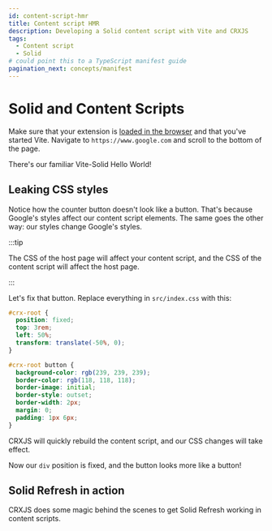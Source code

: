 ```yaml
---
id: content-script-hmr
title: Content script HMR
description: Developing a Solid content script with Vite and CRXJS
tags:
  - Content script
  - Solid
# could point this to a TypeScript manifest guide
pagination_next: concepts/manifest
---
```


# Solid and Content Scripts

Make sure that your extension is [loaded in the browser](dev-basics) and that
you've started Vite. Navigate to `https://www.google.com` and scroll to the
bottom of the page.

There's our familiar Vite-Solid Hello World!

<!-- TODO: add screenshot of raw content script -->

## Leaking CSS styles

Notice how the counter button doesn't look like a button. That's because
Google's styles affect our content script elements. The same goes the other way:
our styles change Google's styles.

:::tip

The CSS of the host page will affect your content script, and the CSS of the
content script will affect the host page.

:::

Let's fix that button. Replace everything in `src/index.css` with this:

```css title="src/index.css"
#crx-root {
  position: fixed;
  top: 3rem;
  left: 50%;
  transform: translate(-50%, 0);
}

#crx-root button {
  background-color: rgb(239, 239, 239);
  border-color: rgb(118, 118, 118);
  border-image: initial;
  border-style: outset;
  border-width: 2px;
  margin: 0;
  padding: 1px 6px;
}
```

CRXJS will quickly rebuild the content script, and our CSS changes will take
effect.

<!-- TODO: add screenshot of fixed content script -->

Now our `div` position is fixed, and the button looks more like a button!

## Solid Refresh in action

CRXJS does some magic behind the scenes to get Solid Refresh working in content
scripts.

<!-- TODO: add more detailed instructions -->
